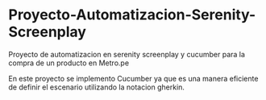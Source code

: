 # Proyecto-Automatizacion-Serenity-Screenplay
Proyecto de automatizacion en serenity screenplay y cucumber para la compra de un producto en Metro.pe

En este proyecto se implemento Cucumber ya que es una manera eficiente de definir el escenario utilizando la notacion gherkin.
